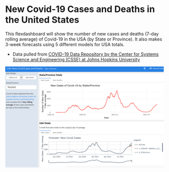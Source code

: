 # New Covid-19 Cases and Deaths in the United States

This flexdashboard will show the number of new cases and deaths (7-day rolling average) of Covid-19 in the USA (by State or Province). It also makes 3-week forecasts using 5 different models for USA totals.

* Data pulled from [COVID-19 Data Repository by the Center for Systems Science and Engineering (CSSE) at Johns Hopkins University](https://github.com/CSSEGISandData/COVID-19)

![](img/dashboard_screenshot.png)
